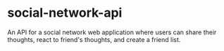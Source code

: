 # social-network-api
An API for a social network web application where users can share their thoughts, react to friend's thoughts, and create a friend list.
